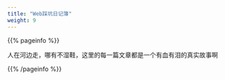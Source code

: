 ```yaml
---
title: "Web踩坑日记簿"
weight: 9
---
```


{{% pageinfo %}}

人在河边走，哪有不湿鞋，这里的每一篇文章都是一个有血有泪的真实故事啊

{{% /pageinfo %}}
